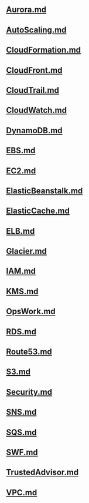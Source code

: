 ## [Aurora.md](./aws-study/Aurora.md)

## [AutoScaling.md](./aws-study/AutoScaling.md)

## [CloudFormation.md](./aws-study/CloudFormation.md)

## [CloudFront.md](./aws-study/CloudFront.md)

## [CloudTrail.md](./aws-study/CloudTrail.md)

## [CloudWatch.md](./aws-study/CloudWatch.md)

## [DynamoDB.md](./aws-study/DynamoDB.md)

## [EBS.md](./aws-study/EBS.md)

## [EC2.md](./aws-study/EC2.md)

## [ElasticBeanstalk.md](./aws-study/ElasticBeanstalk.md)

## [ElasticCache.md](./aws-study/ElasticCache.md)

## [ELB.md](./aws-study/ELB.md)

## [Glacier.md](./aws-study/Glacier.md)

## [IAM.md](./aws-study/IAM.md)

## [KMS.md](./aws-study/KMS.md)

## [OpsWork.md](./aws-study/OpsWork.md)

## [RDS.md](./aws-study/RDS.md)

## [Route53.md](./aws-study/Route53.md)

## [S3.md](./aws-study/S3.md)

## [Security.md](./aws-study/Security.md)

## [SNS.md](./aws-study/SNS.md)

## [SQS.md](./aws-study/SQS.md)

## [SWF.md](./aws-study/SWF.md)

## [TrustedAdvisor.md](./aws-study/TrustedAdvisor.md)

## [VPC.md](./aws-study/VPC.md)

